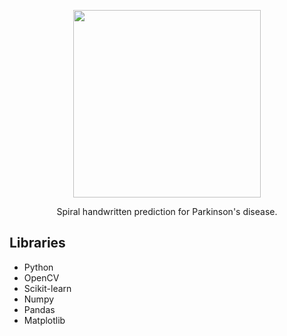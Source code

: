 <p align="center">
  <img src="https://github.com/mmore21/parkinvision/blob/master/static/img/logo.png" width="300" />
</p>

<p align="center">
  Spiral handwritten prediction for Parkinson's disease.
</p>

## Libraries

* Python
* OpenCV
* Scikit-learn
* Numpy
* Pandas
* Matplotlib
